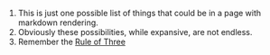 1. This is just one possible list of things that could be in a page with markdown rendering.
2. Obviously these possibilities, while expansive, are not endless.
3. Remember the [Rule of Three](https://en.wikipedia.org/wiki/Rule_of_three_%28writing%29)
